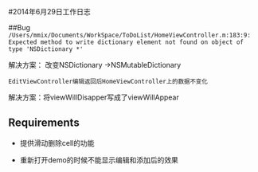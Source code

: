 #2014年6月29日工作日志

##Bug
`/Users/mmix/Documents/WorkSpace/ToDoList/HomeViewController.m:183:9: Expected method to write dictionary element not found on object of type 'NSDictionary *'`

解决方案： 改变NSDictionary  ->NSMutableDictionary

`EditViewController编辑返回后HomeViewController上的数据不变化`

解决方案：将viewWillDisapper写成了viewWillAppear

## Requirements

- 提供滑动删除cell的功能
 
- 重新打开demo的时候不能显示编辑和添加后的效果
 

	
